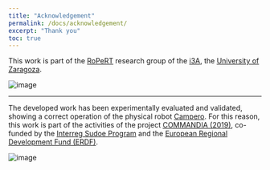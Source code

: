 ```yaml
---
title: "Acknowledgement"
permalink: /docs/acknowledgement/
excerpt: "Thank you"
toc: true
---
```


This work is part of the [RoPeRT](https://i3a.unizar.es/es/grupos-de-investigacion/ropert) research group of the [i3A](https://i3a.unizar.es), the [University of Zaragoza](https://www.unizar.es/).

![image](https://www.unizar.es/sites/default/files/i3a.png)

---

The developed work has been experimentally evaluated and validated, showing a correct operation of the physical robot [Campero](https://commandia.unizar.es/wp-content/uploads/camperoRobot.jpg). For this reason, this work is part of the activities of the project [COMMANDIA (2019)](https://commandia.unizar.es/), co-funded by the [Interreg Sudoe Program](https://www.interreg-sudoe.eu/inicio) and the [European Regional Development Fund (ERDF)](https://ec.europa.eu/regional_policy/es/funding/erdf/).

![image](https://commandia.unizar.es/wp-content/uploads/cropped-logoCommandia-1.png)
